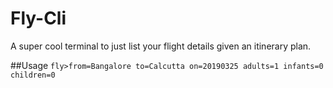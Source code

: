 # Fly-Cli
A super cool terminal to just list your flight details given an itinerary plan.


##Usage
`fly>from=Bangalore to=Calcutta on=20190325 adults=1 infants=0 children=0`
